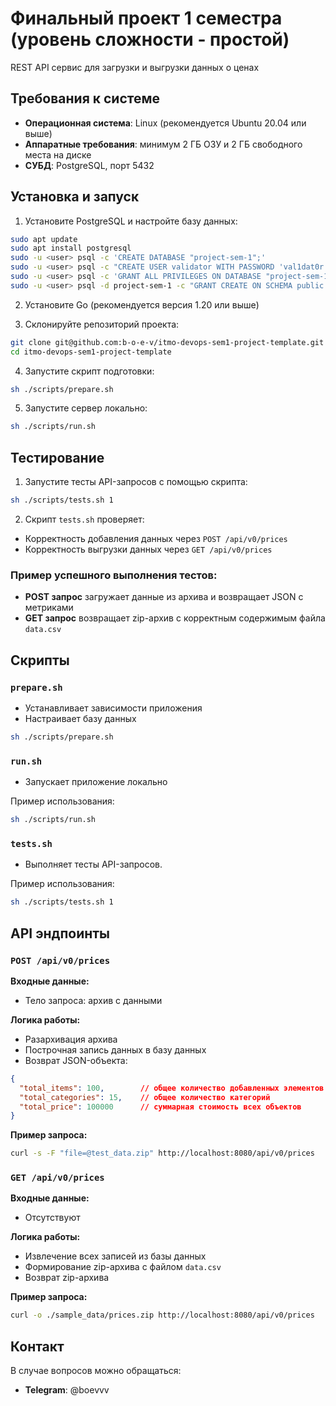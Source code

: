 # Финальный проект 1 семестра (уровень сложности - простой)

REST API сервис для загрузки и выгрузки данных о ценах

## Требования к системе

- **Операционная система**: Linux (рекомендуется Ubuntu 20.04 или выше)
- **Аппаратные требования**: минимум 2 ГБ ОЗУ и 2 ГБ свободного места на диске
- **СУБД**: PostgreSQL, порт 5432

## Установка и запуск

1. Установите PostgreSQL и настройте базу данных:

```bash
sudo apt update
sudo apt install postgresql
sudo -u <user> psql -c 'CREATE DATABASE "project-sem-1";'
sudo -u <user> psql -c "CREATE USER validator WITH PASSWORD 'val1dat0r';"
sudo -u <user> psql -c 'GRANT ALL PRIVILEGES ON DATABASE "project-sem-1" TO validator;'
sudo -u <user> psql -d project-sem-1 -c "GRANT CREATE ON SCHEMA public TO validator;"
```

2. Установите Go (рекомендуется версия 1.20 или выше)

3. Склонируйте репозиторий проекта:

```bash
git clone git@github.com:b-o-e-v/itmo-devops-sem1-project-template.git
cd itmo-devops-sem1-project-template
```

4. Запустите скрипт подготовки:

```bash
sh ./scripts/prepare.sh
```

5. Запустите сервер локально:

```bash
sh ./scripts/run.sh
```

## Тестирование

1. Запустите тесты API-запросов с помощью скрипта:

```bash
sh ./scripts/tests.sh 1
```

2. Скрипт `tests.sh` проверяет:

- Корректность добавления данных через `POST /api/v0/prices`
- Корректность выгрузки данных через `GET /api/v0/prices`

### Пример успешного выполнения тестов:

- **POST запрос** загружает данные из архива и возвращает JSON с метриками
- **GET запрос** возвращает zip-архив с корректным содержимым файла `data.csv`

## Скрипты

### `prepare.sh`

- Устанавливает зависимости приложения
- Настраивает базу данных

```bash
sh ./scripts/prepare.sh
```

### `run.sh`

- Запускает приложение локально

Пример использования:

```bash
sh ./scripts/run.sh
```

### `tests.sh`

- Выполняет тесты API-запросов.

Пример использования:

```bash
sh ./scripts/tests.sh 1
```

## API эндпоинты

### `POST /api/v0/prices`

**Входные данные:**

- Тело запроса: архив с данными

**Логика работы:**

- Разархивация архива
- Построчная запись данных в базу данных
- Возврат JSON-объекта:

```json
{
  "total_items": 100,        // общее количество добавленных элементов
  "total_categories": 15,    // общее количество категорий
  "total_price": 100000      // суммарная стоимость всех объектов
}
```

**Пример запроса:**

```bash
curl -s -F "file=@test_data.zip" http://localhost:8080/api/v0/prices
```

### `GET /api/v0/prices`

**Входные данные:**

- Отсутствуют

**Логика работы:**

- Извлечение всех записей из базы данных
- Формирование zip-архива с файлом `data.csv`
- Возврат zip-архива

**Пример запроса:**

```bash
curl -o ./sample_data/prices.zip http://localhost:8080/api/v0/prices
```

## Контакт

В случае вопросов можно обращаться:

- **Telegram**: @boevvv
